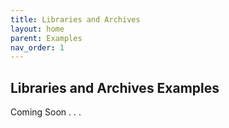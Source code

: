 ```yaml
---
title: Libraries and Archives
layout: home
parent: Examples
nav_order: 1
---
```

## Libraries and Archives Examples
Coming Soon . . . 
